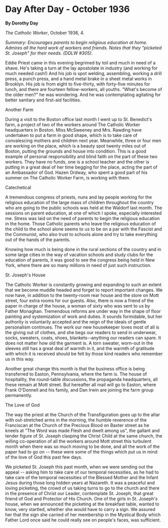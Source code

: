 Day After Day - October 1936
============================

**By Dorothy Day**

*The Catholic Worker*, October 1936, 4.

*Summary: Encourages parents to begin religious education at home.
Admires all the hard work of workers and friends. Notes that they
"picketed St. Joseph" for their needs. (DDLW \#305).*

Eddie Priest came in this evening begrimed by toil and much in need of a
shave. He's taking a turn at the lay apostolate in industry (and working
for much needed cash!) And his job is spot welding, assembling, working
a drill press, a punch press, and a hand metal brake in a sheet metal
works in Brooklyn. His job is from eight to five-thirty, with forty-five
minutes for lunch, and there are fourteen fellow-workers, all youths.
"What's become of the older men?" he was wondering. And he was
contemplating agitating for better sanitary and first-aid facilities.

Another Farm

During a visit to the Boston office last month I went up to St.
Benedict's farm, a project of two of the workers around The Catholic
Worker headquarters in Boston. Miss McSweeney and Mrs. Rawding have
undertaken to put a farm in good shape, which is to take care of
convalescing mothers and children next year. Meanwhile, three or four
men are working on the place, which is a beauty spot twenty miles out of
Boston, putting the grounds and house into condition. This is a good
example of personal responsibility and blind faith on the part of these
two workers. They have no funds, one is a school teacher and the other
is putting in a great deal of her time begging for the place, acting the
part of an Ambassador of God. Hazen Ordway, who spent a good part of his
summer on The Catholic Worker Farm, is working with them.

Catechetical

A tremendous congress of priests, nuns and lay people working for the
religious education of the large mass of children throughout the country
who are going to the public schools was held at the Waldorf last month.
The sessions on parent education, at one of which I spoke, especially
interested me. Stress was laid on the need of parents to begin the
religious education in the home. Those Catholic parents who leave the
religious education of the child to the school alone seems to us to be
on a par with the Fascist and the Communist, who also trust to schools
alone and try to take everything out of the hands of the parents.

Knowing how much is being done in the rural sections of the country and
in some large cities in the way of vacation schools and study clubs for
the education of parents, it was good to see the congress being held in
New York, where there are so many millions in need of just such
instruction.

St. Joseph's House

The Catholic Worker is constantly growing and expanding to such an
extent that we become muddle headed and forget to report important
changes. We now have, in addition to the twenty-room rear house and the
store on Mott street, four extra rooms for our guests. Also, there is
now a friend of the paper in charge of the house, a woman of sixty who
was sent to us by Father Monaghan. Tremendous reforms are under way in
the shape of floor painting and systemization of work and duties. It
sounds formidable, but her authority is voluntarily accepted and the
reign of the ideals of gentle personalism continues. The work our new
housekeeper loves most of all is the giving out of clothes, and she begs
our readers to send in underwear, socks, sweaters, coats, shoes,
blankets--anything our readers can spare. It does not matter how old the
garment is. A torn sweater, worn-out in the sleeves still has a great
deal of warmth in it, and the warmth of gratitude with which it is
received should be felt by those kind readers who remember us in this
way.

Another great change this month is that the business office is being
transferred to Easton, Pennsylvania, where the farm is. The house of
hospitality, the round-table discussions, the propaganda headquarters,
all these remain at Mott street. But hereafter all mail will go to
Easton, where Frank O'Donnell and his family, and Dan Irwin are joining
the farm group permanently.

The Love of God

The way the priest at the Church of the Transfiguration goes up to the
altar with out-stretched arms in the morning, the humble reverence of
the Franciscan at the Church of the Precious Blood on Baxter street as
he kneels at "The Word was made Flesh and dwelt among us", the gallant
and tender figure of St. Joseph clasping the Christ Child at the same
church, the willing co-operation of all the workers around Mott street
this turbulent month when there was so much moving to be done, and all
the work of the paper had to go on -- these were some of the things
which put us in mind of the love of God this past few days.

We picketed St. Joseph this past month, when we were sending out the
appeal -- asking him to take care of our temporal necessities, as he had
to take care of the temporal necessities of the Blessed Mother and the
Infant Jesus during those long hidden years at Nazareth. It was a
peaceful and loving picketing, the crowd of us taking turns to go to the
church and there in the presence of Christ our Leader, contemplate St.
Joseph, that great friend of God and Protector of His Church. One of the
girls in St. Joseph's house, when we announced the picketing at the
breakfast table, wanted to know, very startled, whether she would have
to carry a sign. We assured her that the sign she carried of her
membership in the Mystical Body which Father Lord once said he could
really see on people's faces, was sufficient.
